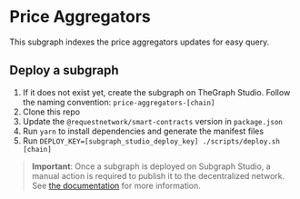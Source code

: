 # Price Aggregators

This subgraph indexes the price aggregators updates for easy query.

## Deploy a subgraph

1. If it does not exist yet, create the subgraph on TheGraph Studio. Follow the naming convention: `price-aggregators-[chain]`
2. Clone this repo
3. Update the `@requestnetwork/smart-contracts` version in `package.json`
4. Run `yarn` to install dependencies and generate the manifest files
5. Run `DEPLOY_KEY=[subgraph_studio_deploy_key] ./scripts/deploy.sh [chain]`

> **Important**: Once a subgraph is deployed on Subgraph Studio,
> a manual action is required to publish it to the decentralized network.
> See [the documentation](https://thegraph.com/docs/en/publishing/publishing-a-subgraph/) for more information.
